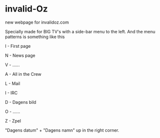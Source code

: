 # invalid-Oz
new webpage for invalidoz.com

Specially made for BIG TV's with a side-bar menu to the left. And the menu patterns is something like this

I - First page

N - News page

V - ......

A - All in the Crew

L - Mail

I - IRC

D - Dagens bild

O - ......

Z - Zpel


"Dagens datum" + "Dagens namn" up in the right corner.
